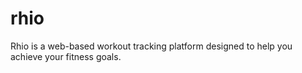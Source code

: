 # rhio
Rhio is a web-based workout tracking platform designed to help you achieve your fitness goals.
